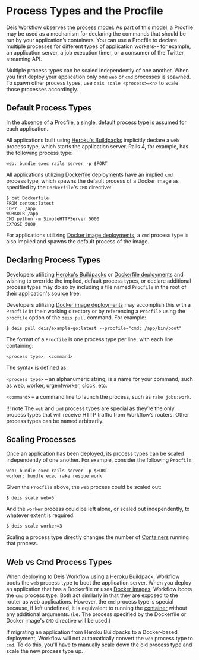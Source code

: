 # Process Types and the Procfile

Deis Workflow observes the [process model][].  As part of this model, a Procfile may be used as a
mechanism for declaring the commands that should be run by your application’s containers.  You can
use a Procfile to declare multiple processes for different types of application workers-- for
example, an application server, a job execution timer, or a consumer of the Twitter streaming API.

Multiple process types can be scaled independently of one another. When you first deploy your application
only one `web` or `cmd` processes is spawned.  To spawn other process types, use `deis scale <process>=<n>`
to scale those processes accordingly.

## Default Process Types

In the absence of a Procfile, a single, default process type is assumed for each application.

All applications built using [Heroku's Buildpacks][buildpacks] implicitly declare a
`web` process type, which starts the application server. Rails 4, for example, has the following
process type:

    web: bundle exec rails server -p $PORT

All applications utilizing [Dockerfile deployments][dockerfile] have an implied `cmd`
process type, which spawns the default process of a Docker image as specified by the
`Dockerfile`'s `CMD` directive:

    $ cat Dockerfile
    FROM centos:latest
    COPY . /app
    WORKDIR /app
    CMD python -m SimpleHTTPServer 5000
    EXPOSE 5000

For applications utilizing [Docker image deployments][docker image], a `cmd` process
type is also implied and spawns the default process of the image.


## Declaring Process Types

Developers utilizing [Heroku's Buildpacks][buildpacks] or [Dockerfile deployments][dockerfile] and
wishing to override the implied, default process types, or declare additional process
types may do so by including a file named `Procfile` in the root of their application's source
tree.

Developers utilizing [Docker image deployments][docker image] may accomplish this with a
`Procfile` in their working directory or by referencing a `Procfile` using the `--procfile` option
of the `deis pull` command.  For example:

    $ deis pull deis/example-go:latest --procfile="cmd: /app/bin/boot"

The format of a `Procfile` is one process type per line, with each line containing:

    <process type>: <command>

The syntax is defined as:

`<process type>` – an alphanumeric string, is a name for your command, such as web, worker,
	urgentworker, clock, etc.

`<command>` – a command line to launch the process, such as `rake jobs:work`.

!!! note
    The `web` and `cmd` process types are special as they’re the only process types that will
    receive HTTP traffic from Workflow’s routers. Other process types can be named arbitrarily.


## Scaling Processes

Once an application has been deployed, its process types can be scaled independently of one
another.  For example, consider the following `Procfile`:

    web: bundle exec rails server -p $PORT
    worker: bundle exec rake resque:work

Given the `Procfile` above, the `web` process could be scaled out:

    $ deis scale web=5

And the `worker` process could be left alone, or scaled out independently, to whatever extent is
required:
 
    $ deis scale worker=3

Scaling a process type directly changes the number of [Containers][container] running that process.


## Web vs Cmd Process Types

When deploying to Deis Workflow using a Heroku Buildpack, Workflow boots the `web` process type to
boot the application server. When you deploy an application that has a Dockerfile or uses [Docker
images](using-docker-images.md), Workflow boots the `cmd` process type. Both act similarly in that
they are exposed to the router as web applications. However, the `cmd` process type is special
because, if left undefined, it is equivalent to running the [container][] without any additional
arguments.  (i.e. The process specified by the Dockerfile or Docker image's `CMD` directive will
be used.)

If migrating an application from Heroku Buildpacks to a Docker-based deployment, Workflow will not
automatically convert the `web` process type to `cmd`. To do this, you'll have to manually scale
down the old process type and scale the new process type up.

[container]: ../reference-guide/terms.md#container
[process model]: https://devcenter.heroku.com/articles/process-model
[buildpacks]: using-buildpacks.md
[dockerfile]: using-dockerfiles.md
[docker image]: using-docker-images.md
